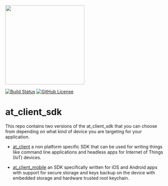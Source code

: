 <img width=250px src="https://atsign.dev/assets/img/atPlatform_logo_gray.svg?sanitize=true">

[![Build Status](https://github.com/atsign-foundation/at_client_sdk/actions/workflows/at_client_sdk.yaml/badge.svg?branch=trunk)](https://github.com/atsign-foundation/at_client_sdk/actions/workflows/at_client_sdk.yaml)
[![GitHub License](https://img.shields.io/badge/license-BSD3-blue.svg)](./LICENSE)

# at_client_sdk
This repo contains two versions of the at_client_sdk that you can choose from 
depending on what kind of device you are targeting for your application.

* [at_client](./packages/at_client) a non platform specific SDK that can be used for
writing things like command line applications and headless apps for Internet
of Things (IoT) devices.

* [at_client_mobile](./packages/at_client_mobile) an SDK specifically written for iOS and 
Android apps with support for secure storage and keys backup on the device with
embedded storage and hardware trusted root keychain.
